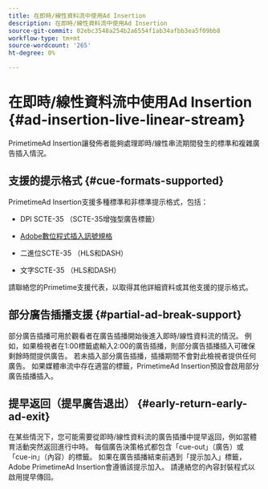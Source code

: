 ```yaml
---
title: 在即時/線性資料流中使用Ad Insertion
description: 在即時/線性資料流中使用Ad Insertion
source-git-commit: 02ebc3548a254b2a6554f1ab34afbb3ea5f09bb8
workflow-type: tm+mt
source-wordcount: '265'
ht-degree: 0%

---
```


# 在即時/線性資料流中使用Ad Insertion {#ad-insertion-live-linear-stream}

PrimetimeAd Insertion讓發佈者能夠處理即時/線性串流期間發生的標準和複雜廣告插入情況。

## 支援的提示格式 {#cue-formats-supported}

PrimetimeAd Insertion支援多種標準和非標準提示格式，包括：

* DPI SCTE-35 （SCTE-35增強型廣告標籤）

* [Adobe數位程式插入訊號規格](assets/PrimetimeDigitalProgramInsertionSignalingSpecification.pdf)

* 二進位SCTE-35 （HLS和DASH）

* 文字SCTE-35 （HLS和DASH）

請聯絡您的Primetime支援代表，以取得其他詳細資料或其他支援的提示格式。

## 部分廣告插播支援 {#partial-ad-break-support}

部分廣告插播可用於觀看者在廣告插播開始後進入即時/線性資料流的情況。  例如，如果檢視者在1:00標籤處輸入2:00的廣告插播，則部分廣告插播插入可確保剩餘時間提供廣告。 若未插入部分廣告插播，插播期間不會對此檢視者提供任何廣告。 如果媒體串流中存在適當的標籤，PrimetimeAd Insertion預設會啟用部分廣告插播插入。

## 提早返回（提早廣告退出） {#early-return-early-ad-exit}

在某些情況下，您可能需要從即時/線性資料流的廣告插播中提早返回，例如當體育活動突然返回進行中時。 每個廣告決策格式都包含「cue-out」（廣告）或「cue-in」（內容）的標籤。  如果在廣告插播結束前遇到「提示加入」標籤，Adobe PrimetimeAd Insertion會遵循該提示加入。  請連絡您的內容封裝程式以啟用提早傳回。
